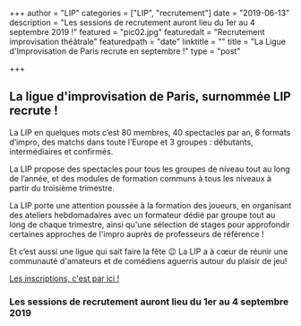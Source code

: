 +++
author = "LIP"
categories = ["LIP", "recrutement"]
date = "2019-06-13"
description = "Les sessions de recrutement auront lieu du 1er au 4 septembre 2019 !"
featured = "pic02.jpg"
featuredalt = "Recrutement improvisation théâtrale"
featuredpath = "date"
linktitle = ""
title = "La Ligue d'Improvisation de Paris recrute en septembre !"
type = "post"

+++

## La ligue d'improvisation de Paris, surnommée LIP recrute ! 

La LIP en quelques mots c’est 80 membres, 40 spectacles par an, 6 formats d’impro, des matchs dans toute l’Europe et 3 groupes : débutants, intermédiaires et confirmés.

La LIP propose des spectacles pour tous les groupes de niveau tout au long de l’année, et des modules de formation communs à tous les niveaux à partir du troisième trimestre.

La LIP porte une attention poussée à la formation des joueurs, en organisant des ateliers hebdomadaires avec un formateur dédié par groupe tout au long de chaque trimestre, ainsi qu'une sélection de stages pour approfondir certaines approches de l'impro auprès de professeurs de référence !

Et c’est aussi une ligue qui sait faire la fête 😉 La LIP a à cœur de réunir une communauté d'amateurs et de comédiens aguerris autour du plaisir de jeu!

[Les inscriptions, c'est par ici !](https://www.improparis.com/inscription/)

### Les sessions de recrutement auront lieu du 1er au 4 septembre 2019